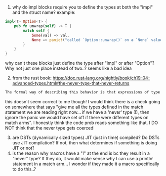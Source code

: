 1. why do impl blocks require you to define the types at both the "impl" and the struct name? example:
```rust
impl<T> Option<T> {
    pub fn unwrap(self) -> T {
        match self {
            Some(val) => val,
            None => panic!("called `Option::unwrap()` on a `None` value"),
        }
    }
}
```
why can't these blocks just define the <T> type after "impl" or after "Option"? Why not just one place instead of two..? seems like a bad idea

2. from the rust book: https://doc.rust-lang.org/nightly/book/ch19-04-advanced-types.html#the-never-type-that-never-returns
```txt
The formal way of describing this behavior is that expressions of type ! can be coerced into any other type. We’re allowed to end this match arm with continue because continue doesn’t return a value; instead, it moves control back to the top of the loop, so in the Err case, we never assign a value to guess.
```
this doesn't seem correct to me though! I would think there is a check going on somewhere that says "give me all the types defined in the match statement we are reading right now... if we have a 'never' type (!), then ignore the panic we would have set off if there were different types on match arms". I honestly think the code prob reads something like that. I DO NOT think that the never type gets coerced

3. are DSTs (dynamically sized types) JIT (just in time) compiled? Do DSTs use JIT compilation? If not, then what determines if something is doing JIT or not?
4. is the reason why macros have a "!" at the end is bc they result in a "never" type? If they do, it would make sense why I can use a println! statement in a match arm... I wonder if they made it a macro specifically to do this..?
